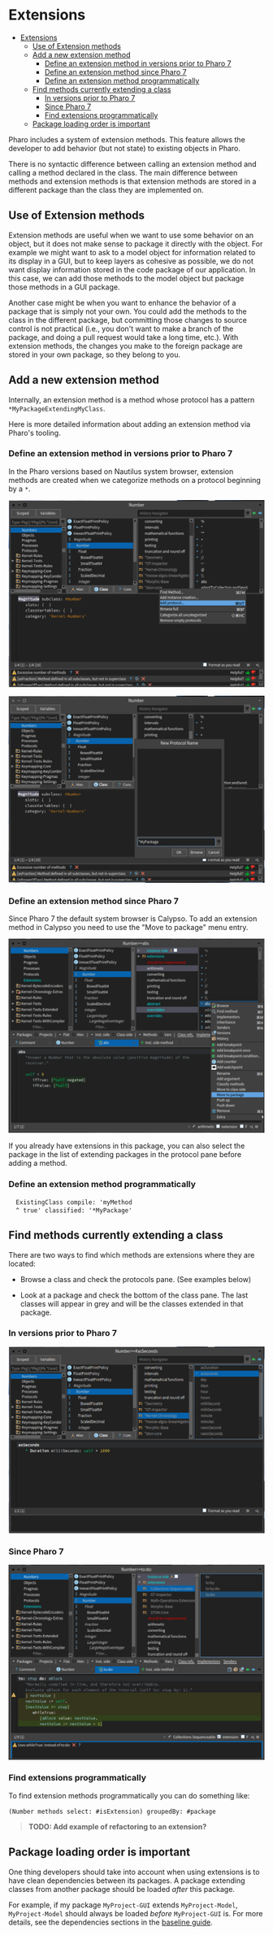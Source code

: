 # Extensions

- [Extensions](#extensions)
  - [Use of Extension methods](#use-of-extension-methods)
  - [Add a new extension method](#add-a-new-extension-method)
    - [Define an extension method in versions prior to Pharo 7](#define-an-extension-method-in-versions-prior-to-pharo-7)
    - [Define an extension method since Pharo 7](#define-an-extension-method-since-pharo-7)
    - [Define an extension method programmatically](#define-an-extension-method-programmatically)
  - [Find methods currently extending a class](#find-methods-currently-extending-a-class)
    - [In versions prior to Pharo 7](#in-versions-prior-to-pharo-7)
    - [Since Pharo 7](#since-pharo-7)
    - [Find extensions programmatically](#find-extensions-programmatically)
  - [Package loading order is important](#package-loading-order-is-important)

Pharo includes a system of extension methods. This feature allows the developer to add behavior (but not state) to existing objects in Pharo. 

There is no syntactic difference between calling an extension method and calling a method declared in the class. The main difference between methods and extension methods is that extension methods are stored in a different package than the class they are implemented on.

## Use of Extension methods

Extension methods are useful when we want to use some behavior on an object, but it does not make sense to package it directly with the object. For example we might want to ask to a model object for information related to its display in a GUI, but to keep layers as cohesive as possible, we do not want display information stored in the code package of our application. In this case, we can add those methods to the model object but package those methods in a GUI package.

Another case might be when you want to enhance the behavior of a package that is simply not your own. You could add the methods to the class in the different package, but committing those changes to source control is not practical (i.e., you don't want to make a branch of the package, and doing a pull request would take a long time, etc.). With extension methods, the changes you make to the foreign package are stored in your own package, so they belong to you. 

## Add a new extension method

Internally, an extension method is a method whose protocol has a pattern `*MyPackageExtendingMyClass`. 

Here is more detailed information about adding an extension method via Pharo's tooling.

### Define an extension method in versions prior to Pharo 7

In the Pharo versions based on Nautilus system browser, extension methods are created when we categorize methods on a protocol beginning by a `*`.

![Add an extension method via Nautilus 1](ExtensionsNautilusAddExtension1.png?raw=true "Add an extension method via Nautilus 1")

![Add an extension method via Nautilus 2](ExtensionsNautilusAddExtension2.png?raw=true "Add an extension method via Nautilus 2")

### Define an extension method since Pharo 7

Since Pharo 7 the default system browser is Calypso. To add an extension method in Calypso you need to use the "Move to package" menu entry.

![Add an extension method via Calypso](ExtensionsCalypsoAddExtension.png?raw=true "Add an extension method via Calypso")

If you already have extensions in this package, you can also select the package in the list of extending packages in the protocol pane before adding a method.

### Define an extension method programmatically

```Smalltalk
  ExistingClass compile: 'myMethod
  ^ true' classified: '*MyPackage'
```

## Find methods currently extending a class

There are two ways to find which methods are extensions where they are located:

- Browse a class and check the protocols pane. (See examples below)

- Look at a package and check the bottom of the class pane. The last classes will appear in grey and will be the classes extended in that package.

### In versions prior to Pharo 7

![See an extension method via Nautilus](ExtensionsNautilusSeeExtensions.png?raw=true "See an extension method via Nautilus")

### Since Pharo 7

![See an extension method via Calypso](ExtensionsCalypsoSeeExtensions.png?raw=true "See an extension method via Calypso")

### Find extensions programmatically

To find extension methods programmatically you can do something like:

```Smalltalk
(Number methods select: #isExtension) groupedBy: #package
```

> **TODO: Add example of refactoring to an extension?**


## Package loading order is important

One thing developers should take into account when using extensions is to have clean dependencies between its packages. A package extending classes from another package should be loaded *after* this package.

For example, if my package `MyProject-GUI` extends `MyProject-Model`, `MyProject-Model` should always be loaded *before* `MyProject-GUI` is. For more details, see the dependencies sections in the [baseline guide](General/Baselines.md).
